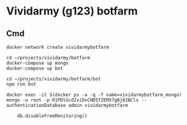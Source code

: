 # Vividarmy (g123) botfarm

## Cmd

    docker network create vividarmybotfarm

    cd ~/projects/vividarmy/botfarm
    docker-compose up mongo
    docker-compose up bot

    cd ~/projects/vividarmy/botfarm/bot
    npm run bot

    docker exec -it $(docker ps -a -q -f name=vividarmybotfarm_mongo) mongo -u root -p R1PDlGcd2xiDvCHD5fZEMX7gBj82BCls --authenticationDatabase admin vividarmybotfarm

        db.disableFreeMonitoring()
